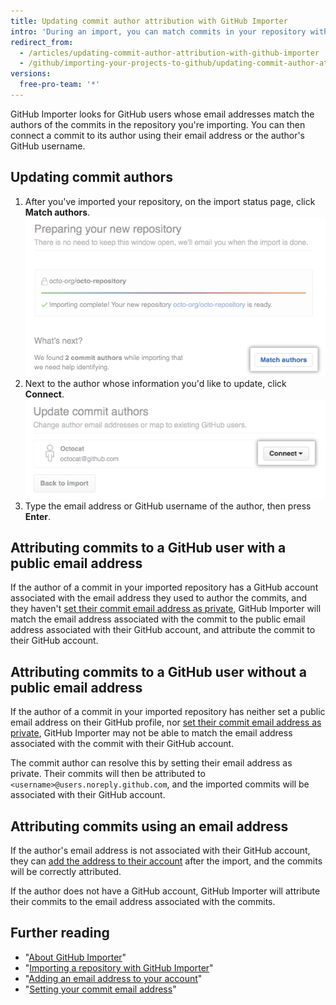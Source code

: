 ```yaml
---
title: Updating commit author attribution with GitHub Importer
intro: 'During an import, you can match commits in your repository with the GitHub account of the commit author.'
redirect_from:
  - /articles/updating-commit-author-attribution-with-github-importer
  - /github/importing-your-projects-to-github/updating-commit-author-attribution-with-github-importer
versions:
  free-pro-team: '*'
---
```

GitHub Importer looks for GitHub users whose email addresses match the authors of the commits in the repository you're importing. You can then connect a commit to its author using their email address or the author's GitHub username.

## Updating commit authors

1. After you've imported your repository, on the import status page, click **Match authors**.
![Match authors button](/assets/images/help/importer/match-authors-button.png)
2. Next to the author whose information you'd like to update, click **Connect**.
![List of commit authors](/assets/images/help/importer/connect-commit-author.png)
3. Type the email address or GitHub username of the author, then press **Enter**.

## Attributing commits to a GitHub user with a public email address

If the author of a commit in your imported repository has a GitHub account associated with the email address they used to author the commits, and they haven't [set their commit email address as private](/articles/setting-your-commit-email-address), GitHub Importer will match the email address associated with the commit to the public email address associated with their GitHub account, and attribute the commit to their GitHub account.

## Attributing commits to a GitHub user without a public email address

If the author of a commit in your imported repository has neither set a public email address on their GitHub profile, nor [set their commit email address as private](/articles/setting-your-commit-email-address), GitHub Importer may not be able to match the email address associated with the commit with their GitHub account.

The commit author can resolve this by setting their email address as private. Their commits will then be attributed to `<username>@users.noreply.github.com`, and the imported commits will be associated with their GitHub account.

## Attributing commits using an email address

If the author's email address is not associated with their GitHub account, they can [add the address to their account](/articles/adding-an-email-address-to-your-github-account) after the import, and the commits will be correctly attributed.

If the author does not have a GitHub account, GitHub Importer will attribute their commits to the email address associated with the commits.

## Further reading

- "[About GitHub Importer](/articles/about-github-importer)"
- "[Importing a repository with GitHub Importer](/articles/importing-a-repository-with-github-importer)"
- "[Adding an email address to your account](/articles/adding-an-email-address-to-your-github-account/)"
- "[Setting your commit email address](/articles/setting-your-commit-email-address)"
